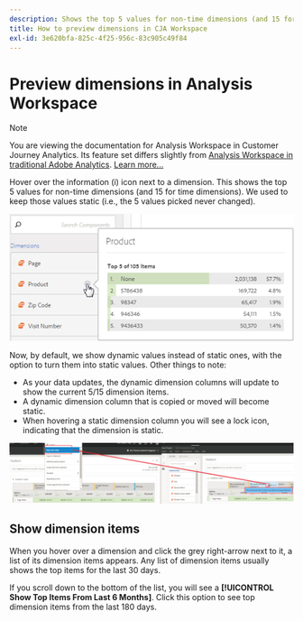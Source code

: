 ```yaml
---
description: Shows the top 5 values for non-time dimensions (and 15 for time dimensions).
title: How to preview dimensions in CJA Workspace
exl-id: 3e620bfa-825c-4f25-956c-83c905c49f84
---
```

# Preview dimensions in Analysis Workspace

>[!NOTE]
>
>You are viewing the documentation for Analysis Workspace in Customer Journey Analytics. Its feature set differs slightly from [Analysis Workspace in traditional Adobe Analytics](https://experienceleague.adobe.com/docs/analytics/analyze/analysis-workspace/home.html). [Learn more...](/help/getting-started/cja-aa.md)

Hover over the information (i) icon next to a dimension. This shows the top 5 values for non-time dimensions (and 15 for time dimensions). We used to keep those values static (i.e., the 5 values picked never changed).

![](assets/dimension-preview.png)

Now, by default, we show dynamic values instead of static ones, with the option to turn them into static values. Other things to note:

* As your data updates, the dynamic dimension columns will update to show the current 5/15 dimension items.
* A dynamic dimension column that is copied or moved will become static.
* When hovering a static dimension column you will see a lock icon, indicating that the dimension is static.

![](assets/dimension_static.png)

## Show dimension items

When you hover over a dimension and click the grey right-arrow next to it, a list of its dimension items appears. Any list of dimension items usually shows the top items for the last 30 days.

If you scroll down to the bottom of the list, you will see a **[!UICONTROL Show Top Items From Last 6 Months]**. Click this option to see top dimension items from the last 180 days.
